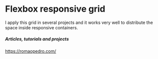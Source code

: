 # Flexbox responsive grid

I apply this grid in several projects and it works very well to distribute the space inside responsive containers.

##### Articles, tutorials and projects
https://romaopedro.com/

